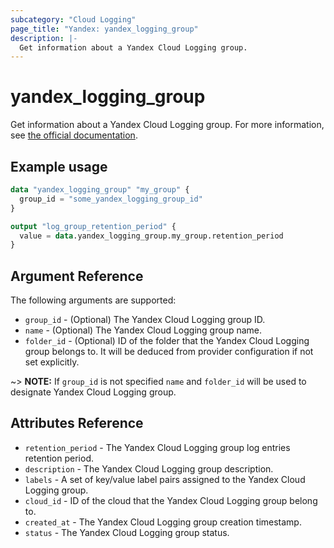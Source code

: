 ```yaml
---
subcategory: "Cloud Logging"
page_title: "Yandex: yandex_logging_group"
description: |-
  Get information about a Yandex Cloud Logging group.
---
```



# yandex_logging_group




Get information about a Yandex Cloud Logging group. For more information, see [the official documentation](https://cloud.yandex.com/en/docs/logging/concepts/log-group).

## Example usage

```terraform
data "yandex_logging_group" "my_group" {
  group_id = "some_yandex_logging_group_id"
}

output "log_group_retention_period" {
  value = data.yandex_logging_group.my_group.retention_period
}
```

## Argument Reference

The following arguments are supported:

* `group_id` - (Optional) The Yandex Cloud Logging group ID.
* `name` - (Optional) The Yandex Cloud Logging group name.
* `folder_id` - (Optional) ID of the folder that the Yandex Cloud Logging group belongs to. It will be deduced from provider configuration if not set explicitly.

~> **NOTE:** If `group_id` is not specified `name` and `folder_id` will be used to designate Yandex Cloud Logging group.

## Attributes Reference

* `retention_period` - The Yandex Cloud Logging group log entries retention period.
* `description` - The Yandex Cloud Logging group description.
* `labels` - A set of key/value label pairs assigned to the Yandex Cloud Logging group.
* `cloud_id` - ID of the cloud that the Yandex Cloud Logging group belong to.
* `created_at` - The Yandex Cloud Logging group creation timestamp.
* `status` - The Yandex Cloud Logging group status.
